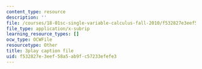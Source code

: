 ```yaml
---
content_type: resource
description: ''
file: /courses/18-01sc-single-variable-calculus-fall-2010/f532827e3eef58a5ab9fc57233efefe3_Bv9kVDcj7yo.vtt
file_type: application/x-subrip
learning_resource_types: []
ocw_type: OCWFile
resourcetype: Other
title: 3play caption file
uid: f532827e-3eef-58a5-ab9f-c57233efefe3
---
```


